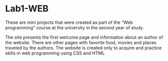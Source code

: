 # Lab1-WEB
These are mini projects that were created as part of the "Web programming" course at the university in the second year of study.

The site presents the first welcome page and information about an author of the website. There are other pages with favorite food, movies and places traveled by the authors.
The website is created only to acquire and practice skills in web programming using CSS and HTML
